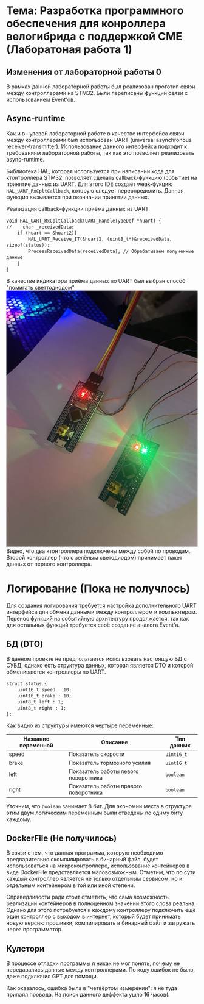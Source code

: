 # Тема: Разработка программного обеспечения для конроллера велогибрида с поддержкой СМЕ (Лаборатоная работа 1)
## Изменения от лабораторной работы 0
В рамках данной лабораторной работы был реализован прототип связи между контроллерами на STM32. Были переписаны функции связи с использованием Event'ов.

## Async-runtime
Как и в нулевой лабораторной работе в качестве интерфейса связи между контроллерами был использован UART (universal asynchronous receiver-transmitter). Использование данного интерфейса подходит к требованиям лабораторной работы, так как это позволяет реализовать async-runtime.

Библиотека HAL, которая используется при написании кода для ктонтроллера STM32, позволяет сделать callback-функцию (событие) на принятие данных из UART. Для этого IDE создаёт weak-фукцию `HAL_UART_RxCpltCallback`, которую следует переопределить. Данная функция вызывается при окончании принятии данных.

Реализация callback-функции приёма данных из UART:
```
void HAL_UART_RxCpltCallback(UART_HandleTypeDef *huart) {
//    char _receivedData;
	if (huart == &huart2){
		HAL_UART_Receive_IT(&huart2, (uint8_t*)&receivedData, sizeof(status));
		ProcessReceivedData(receivedData); // Обрабатываем полученные данные
	}
}
```

В качестве индикатора приёма данных по UART был выбран способ "помигать светтодиодом"
![Индикатор приёма данных](./Resourses/2.jpeg)
Видно, что два ктонтроллера подключены между собой по проводам. Второй контроллер (что с зелёным светодиодом) принимает пакет данных от первого контроллера.

# Логирование (Пока не получлось)
Для создания логирования требуется настройка дополнительного UART интерфейса для обмена данными между контроллером и компьютером. Перенос функций на событийную архитектуру продолжается, так как для остальных функций требуется своё создание аналога Event'a.

## БД (DTO)
В данном проекте не предполагается использовать настоящую БД с СУБД, однако есть структура данных, которая является DTO и которой обмениваются контроллеры по UART.
```
struct status {
	uint16_t speed : 10;
	uint16_t brake : 10;
	uint8_t left : 1;
	uint8_t right : 1;
};
```
Как видно из структуры имеются чертыре переменные:

| Название переменной  | Описание | Тип данных |
| -------------------- | ------------- | ------------- |
| speed  | Показатель скорости  | `uint16_t` |
| brake  | Показатель тормозного усилия  | `uint16_t` |
| left  | Показатель работы левого поворотника  | `boolean` |
| right  | Показатель работы правого поворотника  | `boolean` |

Уточним, что `boolean` занимает 8 бит. Для экономии места в структуре этим двум логическим переменным были отведены по однму биту каждому.

## DockerFile (Не получилось)
В связи с тем, что данная программа, которую необходимо предварительно скомпилировать в бинарный файл, будет использоваться на микроконтроллере, использование контейнеров в виде DockerFile представляется маловозможным. Отметим, что по сути каждый контроллер является не только отдельным сервисом, но и отдельным контейнером в той или иной степени.

Справедливости ради стоит отметить, что сама возможность реализации контейнеров в полноценном значении этого слова реальна. Однако для этого потребуется к каждому контроллеру подключить ещё один контроллер с выходом в интернет, который будет принимать новую версию прошивки, компилировать в бинарный файл и загружать через программатор.

## Кулстори
В процессе отладки программы я никак не мог понять, почему не передавались данные между контроллерами. По коду ошибок не было, даже подключил GPT для помощи.

Как оказалось, ошибка была в "четвёртом измерении": я не туда припаял провода. На поиск данного деффекта ушло 16 часов(.
